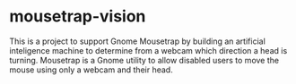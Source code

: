 # mousetrap-vision
This is a project to support Gnome Mousetrap by building an artificial inteligence machine to determine from a webcam which direction a head is turning.  Mousetrap is a Gnome utility to allow disabled users to move the mouse using only a webcam and their head.
